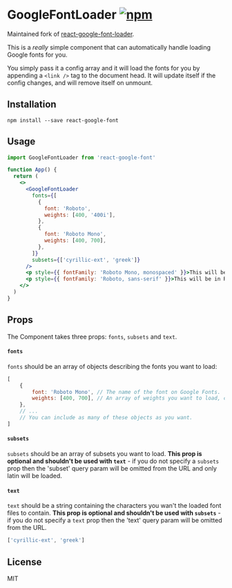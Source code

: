 # GoogleFontLoader [![npm](https://img.shields.io/npm/v/react-google-font.svg?style=for-the-badge)](https://www.npmjs.com/package/react-google-font)

Maintained fork of [react-google-font-loader](https://github.com/jakewtaylor/react-google-font-loader).

This is a _really_ simple component that can automatically handle loading Google fonts for you.

You simply pass it a config array and it will load the fonts for you by appending a `<link />` tag to the document head. It will update itself if the config changes, and will remove itself on unmount.

## Installation

```
npm install --save react-google-font
```

## Usage

```jsx
import GoogleFontLoader from 'react-google-font'

function App() {
  return (
    <>
      <GoogleFontLoader
        fonts={[
          {
            font: 'Roboto',
            weights: [400, '400i'],
          },
          {
            font: 'Roboto Mono',
            weights: [400, 700],
          },
        ]}
        subsets={['cyrillic-ext', 'greek']}
      />
      <p style={{ fontFamily: 'Roboto Mono, monospaced' }}>This will be in Roboto Mono!</p>
      <p style={{ fontFamily: 'Roboto, sans-serif' }}>This will be in Roboto!</p>
    </>
  )
}
```

## Props

The Component takes three props: `fonts`, `subsets` and `text`.

#### `fonts`
`fonts` should be an array of objects describing the fonts you want to load:

```js
[
    {
        font: 'Roboto Mono', // The name of the font on Google Fonts.
        weights: [400, 700], // An array of weights you want to load, can be strings or numbers.
    },
    // ...
    // You can include as many of these objects as you want.
]
```

#### `subsets`
`subsets` should be an array of subsets you want to load. **This prop is optional and shouldn't be used with `text`** - if you do not specify a `subsets` prop then the 'subset' query param will be omitted from the URL and only latin will be loaded.

#### `text`
`text` should be a string containing the characters you wan't the loaded font files to contain. **This prop is optional and shouldn't be used with `subsets`** - if you do not specify a `text` prop then the 'text' query param will be omitted from the URL.

```js
['cyrillic-ext', 'greek']
```

## License

MIT
